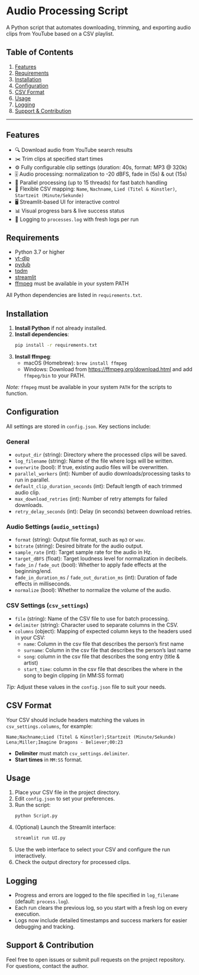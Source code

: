 # Audio Processing Script

A Python script that automates downloading, trimming, and exporting audio clips from YouTube based on a CSV playlist.

## Table of Contents

1. [Features](#features)  
2. [Requirements](#requirements)  
3. [Installation](#installation)  
4. [Configuration](#configuration)  
5. [CSV Format](#csv-format)  
6. [Usage](#usage)  
7. [Logging](#logging)  
8. [Support & Contribution](#support--contribution)

---

## Features

- 🔍 Download audio from YouTube search results  
- ✂️ Trim clips at specified start times  
- ⚙️ Fully configurable clip settings (duration: 40s, format: MP3 @ 320k)  
- 🎚️ Audio processing: normalization to -20 dBFS, fade in (5s) & out (15s)  
- 🚀 Parallel processing (up to 15 threads) for fast batch handling  
- 📄 Flexible CSV mapping: `Name`, `Nachname`, `Lied (Titel & Künstler)`, `Startzeit (Minute/Sekunde)`  
- 🖥️ Streamlit-based UI for interactive control  
- 📊 Visual progress bars & live success status  
- 📝 Logging to `processes.log` with fresh logs per run

## Requirements

- Python 3.7 or higher  
- [yt-dlp](https://github.com/yt-dlp/yt-dlp)  
- [pydub](https://github.com/jiaaro/pydub)  
- [tqdm](https://github.com/tqdm/tqdm)  
- [streamlit](https://streamlit.io/)  
- [ffmpeg](https://ffmpeg.org/) must be available in your system PATH  

All Python dependencies are listed in `requirements.txt`.

## Installation

1. **Install Python** if not already installed.  
2. **Install dependencies**:
   ```bash
   pip install -r requirements.txt
   ```
3. **Install ffmpeg**:
   - macOS (Homebrew): `brew install ffmpeg`  
   - Windows: Download from https://ffmpeg.org/download.html and add `ffmpeg/bin` to your PATH.  

*Note:* `ffmpeg` must be available in your system `PATH` for the scripts to function.

## Configuration

All settings are stored in `config.json`. Key sections include:

### General
- `output_dir` (string): Directory where the processed clips will be saved.  
- `log_filename` (string): Name of the file where logs will be written.  
- `overwrite` (bool): If true, existing audio files will be overwritten.  
- `parallel_workers` (int): Number of audio downloads/processing tasks to run in parallel.  
- `default_clip_duration_seconds` (int): Default length of each trimmed audio clip.  
- `max_download_retries` (int): Number of retry attempts for failed downloads.  
- `retry_delay_seconds` (int): Delay (in seconds) between download retries.  

### Audio Settings (`audio_settings`)
- `format` (string): Output file format, such as `mp3` or `wav`.  
- `bitrate` (string): Desired bitrate for the audio output.  
- `sample_rate` (int): Target sample rate for the audio in Hz.  
- `target_dBFS` (float): Target loudness level for normalization in decibels.  
- `fade_in` / `fade_out` (bool): Whether to apply fade effects at the beginning/end.  
- `fade_in_duration_ms` / `fade_out_duration_ms` (int): Duration of fade effects in milliseconds.  
- `normalize` (bool): Whether to normalize the volume of the audio.

### CSV Settings (`csv_settings`)
- `file` (string): Name of the CSV file to use for batch processing.  
- `delimiter` (string): Character used to separate columns in the CSV.  
- `columns` (object): Mapping of expected column keys to the headers used in your CSV:
  - `name`: Column in the csv file that describes the person’s first name  
  - `surname`: Column in the csv file that describes the person’s last name  
  - `song`: column in the csv file that describes the song entry (title & artist)  
  - `start_time`: column in the csv file that describes the where in the song to begin clipping (in MM:SS format)

*Tip:* Adjust these values in the `config.json` file to suit your needs.

## CSV Format

Your CSV should include headers matching the values in `csv_settings.columns`, for example:

```csv
Name;Nachname;Lied (Titel & Künstler);Startzeit (Minute/Sekunde)
Lena;Miller;Imagine Dragons - Believer;00:23
```

- **Delimiter** must match `csv_settings.delimiter`.  
- **Start times** in `MM:SS` format.

## Usage

1. Place your CSV file in the project directory.  
2. Edit `config.json` to set your preferences.  
3. Run the script:
   ```bash
   python Script.py
   ```
4. (Optional) Launch the Streamlit interface:
   ```bash
   streamlit run UI.py
   ```
5. Use the web interface to select your CSV and configure the run interactively.
6. Check the output directory for processed clips.  

## Logging

- Progress and errors are logged to the file specified in `log_filename` (default: `process.log`).  
- Each run clears the previous log, so you start with a fresh log on every execution.
- Logs now include detailed timestamps and success markers for easier debugging and tracking.

## Support & Contribution

Feel free to open issues or submit pull requests on the project repository. For questions, contact the author.